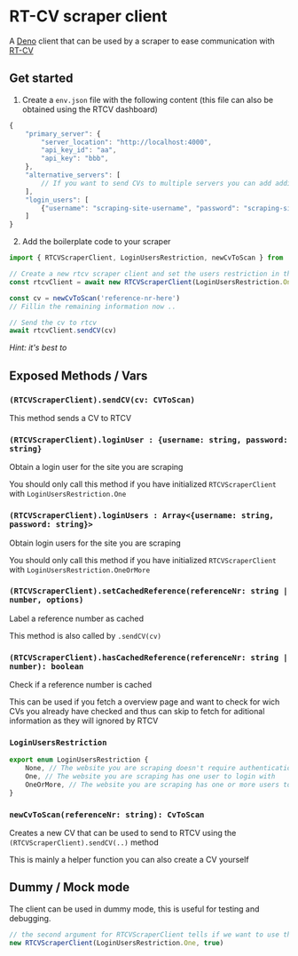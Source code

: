 # RT-CV scraper client

A [Deno](https://deno.land) client that can be used by a scraper to ease communication with [RT-CV](https://github.com/script-development/RT-CV)

## Get started

1. Create a `env.json` file with the following content (this file can also be obtained using the RTCV dashboard)
```js
{
    "primary_server": {
        "server_location": "http://localhost:4000",
        "api_key_id": "aa",
        "api_key": "bbb",
    },
    "alternative_servers": [
        // If you want to send CVs to multiple servers you can add additional servers here
    ],
    "login_users": [
        {"username": "scraping-site-username", "password": "scraping-site-password"}
    ]
}
```

2. Add the boilerplate code to your scraper
```ts
import { RTCVScraperClient, LoginUsersRestriction, newCvToScan } from 'https://deno.land/x/rtcv_scraper_client/client.ts'

// Create a new rtcv scraper client and set the users restriction in the env.json file to have a single user
const rtcvClient = await new RTCVScraperClient(LoginUsersRestriction.One).authenticate()

const cv = newCvToScan('reference-nr-here')
// Fillin the remaining information now ..

// Send the cv to rtcv
await rtcvClient.sendCV(cv)
```

*Hint: it's best to*

## Exposed Methods / Vars

### `(RTCVScraperClient).sendCV(cv: CVToScan)`

This method sends a CV to RTCV

### `(RTCVScraperClient).loginUser : {username: string, password: string}`

Obtain a login user for the site you are scraping

You should only call this method if you have initialized `RTCVScraperClient` with `LoginUsersRestriction.One`

### `(RTCVScraperClient).loginUsers : Array<{username: string, password: string}>`

Obtain login users for the site you are scraping

You should only call this method if you have initialized `RTCVScraperClient` with `LoginUsersRestriction.OneOrMore`

### `(RTCVScraperClient).setCachedReference(referenceNr: string | number, options)`

Label a reference number as cached

This method is also called by `.sendCV(cv)`

### `(RTCVScraperClient).hasCachedReference(referenceNr: string | number): boolean`

Check if a reference number is cached

This can be used if you fetch a overview page and want to check for wich CVs you already have checked and thus can skip to fetch for aditional information as they will ignored by RTCV

### `LoginUsersRestriction`

```ts
export enum LoginUsersRestriction {
    None, // The website you are scraping doesn't require authentication
    One, // The website you are scraping has one user to login with
    OneOrMore, // The website you are scraping has one or more users to login with
}
```

### `newCvToScan(referenceNr: string): CvToScan`

Creates a new CV that can be used to send to RTCV using the `(RTCVScraperClient).sendCV(..)` method

This is mainly a helper function you can also create a CV yourself

## Dummy / Mock mode

The client can be used in dummy mode, this is useful for testing and debugging.

```ts
// the second argument for RTCVScraperClient tells if we want to use the dummy mode
new RTCVScraperClient(LoginUsersRestriction.One, true)
```
